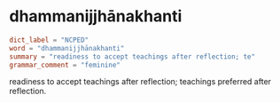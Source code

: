 # dhammanijjhānakhanti

``` toml
dict_label = "NCPED"
word = "dhammanijjhānakhanti"
summary = "readiness to accept teachings after reflection; te"
grammar_comment = "feminine"
```

readiness to accept teachings after reflection; teachings preferred after reflection.


